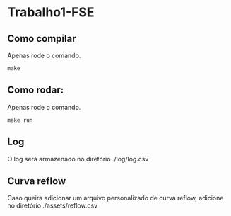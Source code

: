 # Trabalho1-FSE

## Como compilar

Apenas rode o comando.

```shell
make
```

## Como rodar:

Apenas rode o comando.

```shell
make run
```

## Log

O log será armazenado no diretório ./log/log.csv

## Curva reflow

Caso queira adicionar um arquivo personalizado de curva reflow, adicione no diretório ./assets/reflow.csv